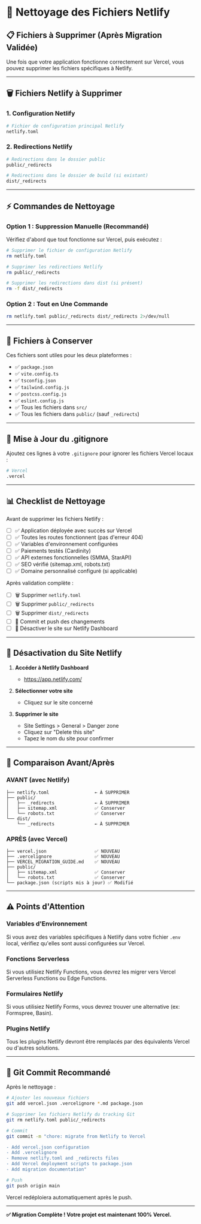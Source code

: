 # 🧹 Nettoyage des Fichiers Netlify

## 📋 Fichiers à Supprimer (Après Migration Validée)

Une fois que votre application fonctionne correctement sur Vercel, vous pouvez supprimer les fichiers spécifiques à Netlify.

---

## 🗑️ Fichiers Netlify à Supprimer

### 1. Configuration Netlify
```bash
# Fichier de configuration principal Netlify
netlify.toml
```

### 2. Redirections Netlify
```bash
# Redirections dans le dossier public
public/_redirects

# Redirections dans le dossier de build (si existant)
dist/_redirects
```

---

## ⚡ Commandes de Nettoyage

### Option 1 : Suppression Manuelle (Recommandé)

Vérifiez d'abord que tout fonctionne sur Vercel, puis exécutez :

```bash
# Supprimer le fichier de configuration Netlify
rm netlify.toml

# Supprimer les redirections Netlify
rm public/_redirects

# Supprimer les redirections dans dist (si présent)
rm -f dist/_redirects
```

### Option 2 : Tout en Une Commande

```bash
rm netlify.toml public/_redirects dist/_redirects 2>/dev/null
```

---

## 📝 Fichiers à Conserver

Ces fichiers sont utiles pour les deux plateformes :

- ✅ `package.json`
- ✅ `vite.config.ts`
- ✅ `tsconfig.json`
- ✅ `tailwind.config.js`
- ✅ `postcss.config.js`
- ✅ `eslint.config.js`
- ✅ Tous les fichiers dans `src/`
- ✅ Tous les fichiers dans `public/` (sauf `_redirects`)

---

## 🔄 Mise à Jour du .gitignore

Ajoutez ces lignes à votre `.gitignore` pour ignorer les fichiers Vercel locaux :

```bash
# Vercel
.vercel
```

---

## 📊 Checklist de Nettoyage

Avant de supprimer les fichiers Netlify :

- [ ] ✅ Application déployée avec succès sur Vercel
- [ ] ✅ Toutes les routes fonctionnent (pas d'erreur 404)
- [ ] ✅ Variables d'environnement configurées
- [ ] ✅ Paiements testés (Cardinity)
- [ ] ✅ API externes fonctionnelles (SMMA, StarAPI)
- [ ] ✅ SEO vérifié (sitemap.xml, robots.txt)
- [ ] ✅ Domaine personnalisé configuré (si applicable)

Après validation complète :

- [ ] 🗑️ Supprimer `netlify.toml`
- [ ] 🗑️ Supprimer `public/_redirects`
- [ ] 🗑️ Supprimer `dist/_redirects`
- [ ] 📝 Commit et push des changements
- [ ] 🔴 Désactiver le site sur Netlify Dashboard

---

## 🎯 Désactivation du Site Netlify

1. **Accéder à Netlify Dashboard**
   - https://app.netlify.com/

2. **Sélectionner votre site**
   - Cliquez sur le site concerné

3. **Supprimer le site**
   - Site Settings > General > Danger zone
   - Cliquez sur "Delete this site"
   - Tapez le nom du site pour confirmer

---

## 📁 Comparaison Avant/Après

### AVANT (avec Netlify)
```
├── netlify.toml                 ← À SUPPRIMER
├── public/
│   ├── _redirects               ← À SUPPRIMER
│   ├── sitemap.xml              ✅ Conserver
│   └── robots.txt               ✅ Conserver
└── dist/
    └── _redirects               ← À SUPPRIMER
```

### APRÈS (avec Vercel)
```
├── vercel.json                  ✅ NOUVEAU
├── .vercelignore                ✅ NOUVEAU
├── VERCEL_MIGRATION_GUIDE.md    ✅ NOUVEAU
├── public/
│   ├── sitemap.xml              ✅ Conserver
│   └── robots.txt               ✅ Conserver
└── package.json (scripts mis à jour) ✅ Modifié
```

---

## ⚠️ Points d'Attention

### Variables d'Environnement
Si vous avez des variables spécifiques à Netlify dans votre fichier `.env` local, vérifiez qu'elles sont aussi configurées sur Vercel.

### Fonctions Serverless
Si vous utilisiez Netlify Functions, vous devrez les migrer vers Vercel Serverless Functions ou Edge Functions.

### Formulaires Netlify
Si vous utilisiez Netlify Forms, vous devrez trouver une alternative (ex: Formspree, Basin).

### Plugins Netlify
Tous les plugins Netlify devront être remplacés par des équivalents Vercel ou d'autres solutions.

---

## 🔄 Git Commit Recommandé

Après le nettoyage :

```bash
# Ajouter les nouveaux fichiers
git add vercel.json .vercelignore *.md package.json

# Supprimer les fichiers Netlify du tracking Git
git rm netlify.toml public/_redirects

# Commit
git commit -m "chore: migrate from Netlify to Vercel

- Add vercel.json configuration
- Add .vercelignore
- Remove netlify.toml and _redirects files
- Add Vercel deployment scripts to package.json
- Add migration documentation"

# Push
git push origin main
```

Vercel redéploiera automatiquement après le push.

---

**✅ Migration Complète ! Votre projet est maintenant 100% Vercel.**

